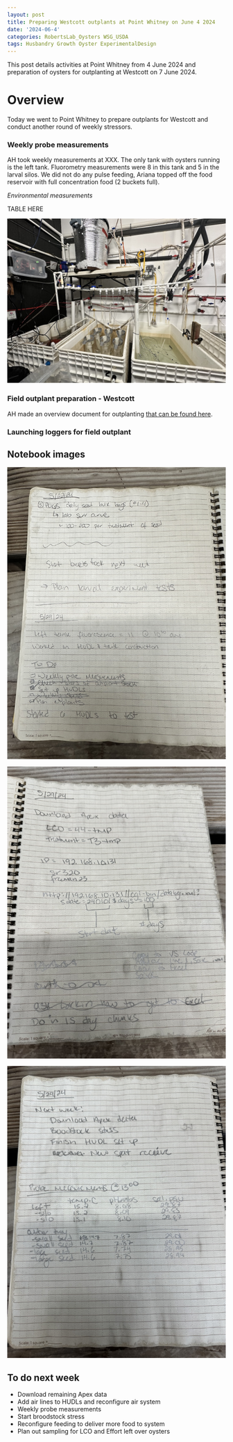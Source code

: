 ```yaml
---
layout: post
title: Preparing Westcott outplants at Point Whitney on June 4 2024
date: '2024-06-4'
categories: RobertsLab_Oysters WSG_USDA
tags: Husbandry Growth Oyster ExperimentalDesign
---
```


This post details activities at Point Whitney from 4 June 2024 and preparation of oysters for outplanting at Westcott on 7 June 2024.



  

# Overview 

Today we went to Point Whitney to prepare outplants for Westcott and conduct another round of weekly stressors.

### Weekly probe measurements

AH took weekly measurements at XXX. The only tank with oysters running is the left tank. Fluorometry measurements were 8 in this tank and 5 in the larval silos. We did not do any pulse feeding, Ariana topped off the food reservoir with full concentration food (2 buckets full). 

*Environmental measurements*  

TABLE HERE 




![](https://github.com/AHuffmyer/ASH_Putnam_Lab_Notebook/blob/master/images/NotebookImages/oysters/wsg_usda/20240529/pic2.jpeg?raw=true)



### Field outplant preparation - Westcott  

AH made an overview document for outplanting [that can be found here](https://github.com/RobertsLab/project-gigas-conditioning/blob/main/planning/summer-2024-outplanting.md).  

### Launching loggers for field outplant 




## Notebook images 

![](https://github.com/AHuffmyer/ASH_Putnam_Lab_Notebook/blob/master/images/NotebookImages/oysters/wsg_usda/20240529/nb1.jpeg?raw=true)  

![](https://github.com/AHuffmyer/ASH_Putnam_Lab_Notebook/blob/master/images/NotebookImages/oysters/wsg_usda/20240529/nb2.jpeg?raw=true)  

![](https://github.com/AHuffmyer/ASH_Putnam_Lab_Notebook/blob/master/images/NotebookImages/oysters/wsg_usda/20240529/nb3.jpeg?raw=true)
 
## To do next week 

- Download remaining Apex data 
- Add air lines to HUDLs and reconfigure air system 
- Weekly probe measurements 
- Start broodstock stress 
- Reconfigure feeding to deliver more food to system 
- Plan out sampling for LCO and Effort left over oysters 
